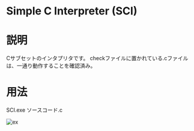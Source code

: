 # Simple C Interpreter (SCI)
# 説明
Cサブセットのインタプリタです。
checkファイルに置かれている.cファイルは、一通り動作することを確認済み。

# 用法
SCI.exe ソースコード.c

![ex](https://user-images.githubusercontent.com/98020159/151428983-fc0c7b6c-a98c-48ef-8359-1cf59050a9dd.png)
